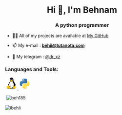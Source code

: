 <h1 align="center">Hi 👋, I'm Behnam</h1>
<h3 align="center">A python programmer</h3>

- 👨‍💻 All of my projects are available at [My GitHub](https://github.com/ibehii)

- 📫 My e-mail : **behii@tutanota.com**

- 🚀 My telegram : [@dr_xz](https://t.me/dr_xz)
<p align="left">
</p>

<h3 align="left">Languages and Tools:</h3>
<p align="left"> <a href="https://www.linux.org/" target="_blank" rel="noreferrer"> <img src="https://raw.githubusercontent.com/devicons/devicon/master/icons/linux/linux-original.svg" alt="linux" width="40" height="40"/> </a> <a href="https://www.python.org" target="_blank" rel="noreferrer"> <img src="https://raw.githubusercontent.com/devicons/devicon/master/icons/python/python-original.svg" alt="python" width="40" height="40"/> </a> </p>

<p>&nbsp;<img align="center" src="https://github-readme-stats.vercel.app/api?username=ibehii&show_icons=true&locale=en" alt="beh185" /></p>

<p><img align="center" src="https://github-readme-streak-stats.herokuapp.com/?user=ibehii&theme=dark" alt="ibehii" /></p>

